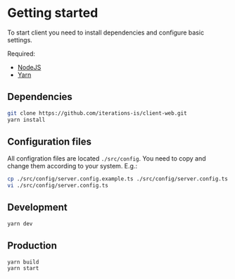 # Getting started

To start client you need to install dependencies and configure basic settings.

Required:

-  [NodeJS](https://nodejs.org/)
-  [Yarn](https://yarnpkg.com)

## Dependencies

```bash
git clone https://github.com/iterations-is/client-web.git
yarn install
```

## Configuration files

All configration files are located `./src/config`. You need to copy and change them according to your system. E.g.:

```bash
cp ./src/config/server.config.example.ts ./src/config/server.config.ts
vi ./src/config/server.config.ts
```

## Development

```bash
yarn dev
```

## Production

```
yarn build
yarn start
```

